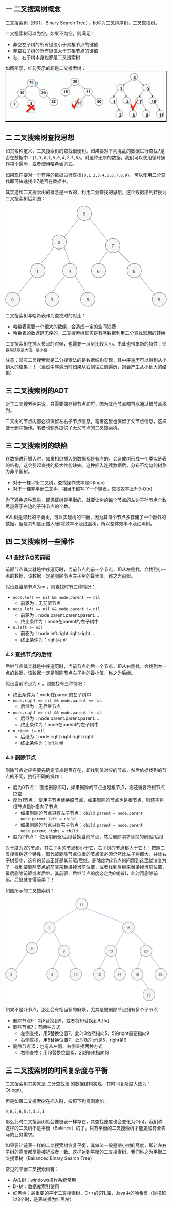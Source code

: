 ## 一 二叉搜索树概念

二叉搜索树（BST，Binary Search Tree），也称为二叉排序树，二叉查找树。  

二叉搜索树可以为空。如果不为空，则满足：
- 非空左子树的所有键值小于其根节点的键值
- 非空右子树的所有键值大于其根节点的键值
- 左、右子树本身也都是二叉搜索树

如图所示，红勾表示的即是二叉搜索树：  
![](../images/structure/bstree-01.png)  

## 二 二叉搜索树查找思想

如其名称定义，二叉搜索树的查找很便利。如果要对下列混乱的数据进行查找7是否在数据中：`{1,3,6,7,9,0,4,2,5,8}`。对这种无序的数据，我们可以使用循环操作挨个遍历，或者使用哈希表方式。  

如果现在要对一个有序的数据进行查找`{0,1,2,3,4,5,6,7,8,9}`，可以使用二分查找即可快速找出7是否在数据中。  

其实这和二叉搜索树的概念是一致的，利用二分查找的思想，这个数据序列转换为二叉搜索树后如图：  

![](../images/structure/bstree-02.svg)  

二叉搜索树与哈希表作为查找时的对比：
- 哈希表需要一个很大的数组，会造成一定的空间浪费
- 哈希表的数据是无序的，二叉搜索树其实是有序数据利用二分查找思想的转换

二叉搜索树在插入节点的时候，也需要一层层比较大小。由此也带来新的特性：`很容易获取最大值，最小值`  

注意：其实二叉搜索就是二分搜索法的是数据结构实现，其中序遍历可以得到从小到大的结果！！（当然中序遍历时如果从右侧往左侧遍历，则会产生从小到大的结果）

## 三 二叉搜索树的ADT

对于二叉搜索树来说，只需要保存根节点即可，因为其他节点都可以通过根节点找到。  

二叉树的节点内部必须保留左右子节点信息，笔者这里也保留了父节点信息，这样便于删除操作。笔者也额外提供了无父节点的二叉搜索树。  

## 三 二叉搜索树的缺陷

在数据进行插入时，如果相继插入的数据都是有序的，会造成树形成一个类似链表的结构，这会引起查找的极大性能缺失。这种插入连续数据后，分布不均匀的树称为非平衡树。
- 对于一棵平衡二叉树，查找操作效率是O(logn)
- 对于一棵非平衡二叉树，相当于编写了一个链表，查找效率上升为O(n)

为了避免这种现象，即保证树是平衡的，就要让树的每个节点的左边子孙节点个数尽量等于右边的子孙节点的个数。  

AVL树是早起的平衡树，可以实现树的平衡，因为其每个节点多存储了一个额外的数据，但是其却显示插入/删除效率不及红黑树，所以整体效率不及红黑树。  

## 四 二叉搜索树一些操作

### 4.1 查找节点的前驱

前驱节点其实就是中序遍历时，当前节点的前一个节点，即从左侧找，会找到小一点的数据，该数据一定是删除节点左子树的最大值，称之为前驱。

假设要当前节点为 n ，则查找时有三种情况：
- `node.left == nil && node.parent == nil`
  - 前驱为：无前驱节点
- `node.left == nil && node.parent != nil`
  - 前驱为：node.parent.parent.parent....
  - 终止条件为：node在parent的右子树中
- `n.left != nil`
  - 前驱为：node.left.right.right.right...
  - 终止条件为：right为nil

### 4.2 查找节点的后继

后继节点其实就是中序遍历时，当前节点的后一个节点，即从右侧找，会找到大一点的数据，该数据一定是删除节点右子树的最小值，称之为后继。  

假设当前节点为 n ，则查找有三种情况：
  - 终止条件为：node在parent的左子树中
- `node.right == nil && node.parent == nil`
  - 后继为：无后继节点
- `node.right == nil && node.parent != nil`
  - 后继为：node.parent.parent.parent....
  - 终止条件为：node在parent的左子树中
- `n.right != nil`
  - 后继为：node.right.right.right.right...
  - 终止条件为：left为nil

### 4.3 删除节点

删除节点对应需要先确定节点是否存在，即找到值对应的节点，然后依据找到的节点的不同，执行不同的操作：
- 度为0节点： 直接删除即可，如果删除的节点也是根节点，则还需要将根节点掷空
- 度为1节点： 使用子节点替换原节点，如果删除的节点也是根节点，则还需将根节点指针指向子节点
  - 如果删除的节点只有左子节点：`child.parent = node.parent   node.parent.left = child`
  - 如果删除的节点只有右子节点：`child.parent = node.parent   node.parent.right = child`
- 度为2节点： 使用期前驱/后继替换当前节点，然后删除刚才替换的前驱/后继 

对于度为2的节点，其左子树的节点都小于它，右子树的节点都大于它！！按照二叉搜索树这个特性，取代被删除节点位置的节点值必须仍然比左子树都大，并比右子树都小，这样的节点正好是其前驱/后继。删除度为2节点的问题到这里就演变为了：找到要删除节点的前驱来替换掉当前位置，或者找到后继来替换掉当前位置，最后删除前驱或者后继。其前驱、后继节点的度必定为0或者1，此时再删除前驱、后继就变得简单了！

如图所示的二叉搜索树：  

![](../images/structure/bstree-03.svg)  

如果不是叶节点，那么会有相当多的麻烦，尤其是被删除节点拥有多个子节点：
- 删除节点9：将8替换到9，或者将10替换到9即可
- 删除节点7：有两种方式
  - 左侧查找，用5替换位置7，此时3依然指向5，5的right需要指向9
  - 右侧查找，用8替换位置7，此时8的left是5，right是9
- 删除节点15：也有从左侧、右侧查找两种方式
  - 右侧查找：用18替换位置15，20的left指向19

## 三 二叉搜索树的时间复杂度与平衡

二叉搜索树其实就是 二分查找法 的数据结构实现，其时间复杂度大致为：O(logn)。  

但是如果二叉搜索树在插入时，按照下列规则添加：
```
9,8,7,6,5,4,3,2,1
```

那么此时二叉搜索树就会像链表一样存在，其查找速度也会变化为O(n)，我们称这样的二叉树不是平衡（Balance）的了。只有平衡的二叉搜索树才能更加符合实际的业务需求。  

如果要让链表一样的二叉搜索树恢复平衡，其做法一般是缩小树的高度，即让左右子树的高度都尽量接近或者一致。这样达到平衡的二叉搜索树，我们称之为平衡二叉搜索树（Ballanced Binary Search Tree） 

常见的平衡二叉搜索树有：
- AVL树：windows操作系统常用
- B+树：数据库索引使用
- 红黑树：最重要的平衡二叉搜索树，C++的STL库，Java中的哈希表（碰撞超过8个时，链表转换为红黑树）